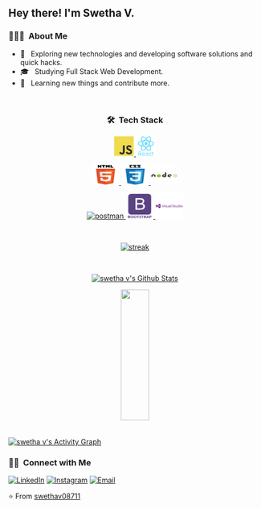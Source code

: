<h2> Hey there! I'm Swetha V.</h2>

<h3> 👨🏻‍💻 &nbsp;About Me </h3>

- 🤔 &nbsp; Exploring new technologies and developing software solutions and quick hacks.
- 🎓 &nbsp; Studying Full Stack Web Development.
- 🌱 &nbsp; Learning new things and contribute more.
 <br/>
<h3 align="center">🛠 &nbsp;Tech Stack</h3>
<p align="center">
  <a href="https://developer.mozilla.org/en-US/docs/Web/JavaScript" target="_blank"> <img src="https://raw.githubusercontent.com/devicons/devicon/master/icons/javascript/javascript-original.svg" alt="javascript" width="40" height="40"/> </a> 
  <a href="https://reactjs.org/" target="_blank"><img src="https://raw.githubusercontent.com/devicons/devicon/master/icons/react/react-original-wordmark.svg" alt="react" width="40" height="40"/> </a> 
  </p>
 <p align="center">
  <a href="https://www.w3.org/html/" target="_blank"> <img src="https://raw.githubusercontent.com/devicons/devicon/master/icons/html5/html5-original-wordmark.svg" alt="html5" width="55" height="40"/> </a>
  <a href="https://www.w3schools.com/css/" target="_blank"> <img src="https://raw.githubusercontent.com/devicons/devicon/master/icons/css3/css3-original-wordmark.svg" alt="css3" width="55" height="40"/> </a>
  <a href="https://nodejs.org" target="_blank"> <img src="https://raw.githubusercontent.com/devicons/devicon/master/icons/nodejs/nodejs-original-wordmark.svg" alt="nodejs" width="55" height="40"/> </a> 
   </p>
     <p align="center">
 <a href="https://postman.com" target="_blank"> <img src="https://www.vectorlogo.zone/logos/getpostman/getpostman-icon.svg" alt="postman" width="55" height="50"/> </a> 
 <a href="https://getbootstrap.com" target="_blank"> <img src="https://raw.githubusercontent.com/devicons/devicon/master/icons/bootstrap/bootstrap-plain-wordmark.svg" alt="bootstrap" width="55" height="50"/> </a>
  <a href="https://getbootstrap.com" target="_blank"> <img src="https://raw.githubusercontent.com/devicons/devicon/master/icons/visualstudio/visualstudio-plain-wordmark.svg" alt="bootstrap" width="55" height="50"/> </a>
 </p>

 
<br/>

<p align="center">
    <a href="https://github.com/swethav08711/github-readme-streak-stats">
        <img title=":fire: Get streak stats for your profile at git.io/streak-stats" alt="streak" src="https://github-readme-streak-stats.herokuapp.com/?user=swethav08711&theme=black-ice&hide_border=true&stroke=0000&background=060A0CD0"/>
    </a>
</p>

<br/>
 <p align="center">
    <a href="https://github.com/swethav08711/github-readme-stats"><img alt="swetha v's Github Stats" src="https://github-readme-stats.vercel.app/api?username=swethav08711&show_icons=true&count_private=true&theme=react&hide_border=true&bg_color=0D1117" /></a>
    </p>
<p align="center">
    <img src="https://github-readme-stats.vercel.app/api/top-langs/?username=swethav08711&theme=react&hide_border=true&bg_color=0D1117" height="260px" width="33.25%"/>
    </p>
<br/>
<a href="https://github.com/swethav08711/github-readme-activity-graph"><img alt="swetha v's Activity Graph" src="https://activity-graph.herokuapp.com/graph?username=swethav08711&bg_color=0D1117&color=5BCDEC&line=5BCDEC&point=FFFFFF&hide_border=true" /></a>
<br/>
<h3> 🤝🏻 &nbsp;Connect with Me </h3>

<p align="center">

<a href="https://www.linkedin.com/in/swetha-v-23297b194/"><img alt="LinkedIn" src="https://img.shields.io/badge/LinkedIn-Swetha%20V-blue?style=flat-square&logo=linkedin"></a>
<a href="https://www.instagram.com/shwetha4607/"><img alt="Instagram" src="https://img.shields.io/badge/Instagram-shwetha-blue?style=flat-square&logo=instagram"></a>
<a href="mailto:shwe08711@gmail.com"><img alt="Email" src="https://img.shields.io/badge/Email-shwe08711@gmail.com-blue?style=flat-square&logo=gmail"></a>
</p>

⭐️ From [swethav08711](https://github.com/swethav08711)
